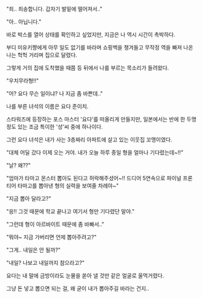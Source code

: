 "죄.. 죄송합니다. 갑자기 발밑에 떨어져서.."

"아.. 아닙니다."

바로 박스를 열어 상태를 확인하고 싶었지만, 지금은 나 역시 시간이 촉박하다.

부디 미유키쨩에게 아무 일도 없기를 바라며 쇼핑백을 챙겨들고 무작정 역을 빠져 나온 나는 헉헉 거리며 집으로 달렸다.

그렇게 거의 집에 도착했을 때쯤 등 뒤에서 나를 부르는 목소리가 들려왔다.

"우치무라형!!"

"어? 요다 무슨 일이냐? 나 지금 좀 바쁜데.."

나를 부른 녀석의 이름은 요다 준이치.

스타워즈에 등장하는 포스 마스터 '요다'를 떠올리게 만들지만, 일본에서는 반에 한 두명 정도 있는 조금 특이한 '성'씨 중에 하나이다. 

그런 요다 녀석은 내가 사는 3층짜리 아파트에 살고 있는 이웃집 꼬맹이였다.

"대체 어딜 갔다 이제 오는 거야. 내가 오늘 하루 종일 형을 얼마나 기다렸는데~!!"

"날? 왜??"

"엄마가 타마고 몬스터 뽑아도 된다고 허락해주셨어~!! 드디어 5연속으로 파이널 프론티어 타마고를 뽑아낸 형의 실력을 보여줄 차례야~"

"지금 뽑아 달라고?"

"응!! 그것 때문에 학교 끝나고 여기서 형만 기다렸단 말야."

"그런데 형이 아르바이트 때문에 좀 바빠서.."

"뭐야~ 지금 가버리면 언제 뽑아주려고?"

"그게.. 내일은 안 될까?"

"내일? 나보고 내일까지 참으라고?"

요다는 내 말에 금방이라도 눈물을 쏟아 낼 것만 같은 얼굴로 울먹거렸다.

그냥 돈 넣고 뽑으면 되는 걸, 왜 굳이 내가 뽑아주길 바라는 건지.. 